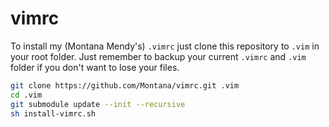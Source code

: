 # vimrc

To install my (Montana Mendy's) `.vimrc` just clone this repository to `.vim` in your root folder. Just remember to backup your current `.vimrc` and `.vim` folder if you don't want to lose your files.

```sh
git clone https://github.com/Montana/vimrc.git .vim
cd .vim
git submodule update --init --recursive
sh install-vimrc.sh
```

